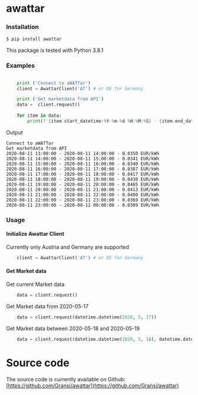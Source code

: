 # awattar



###  Installation

```sh
$ pip install awattar
```

This package is tested with Python 3.8.1 

###  Examples

```python

    print ('Connect to aWATTar')
    client = AwattarClient('AT') # or DE for Germany

    print ('Get marketdata from API')
    data =  client.request()
    
    for item in data:
        print(f'{item.start_datetime:%Y-%m-%d %H:%M:%S} - {item.end_datetime:%Y-%m-%d %H:%M:%S} - {(item.marketprice / 1000):.4f} EUR/kWh')

```

Output
```
Connect to aWATTar
Get marketdata from API
2020-08-11 13:00:00 - 2020-08-11 14:00:00 - 0.0350 EUR/kWh
2020-08-11 14:00:00 - 2020-08-11 15:00:00 - 0.0341 EUR/kWh
2020-08-11 15:00:00 - 2020-08-11 16:00:00 - 0.0340 EUR/kWh
2020-08-11 16:00:00 - 2020-08-11 17:00:00 - 0.0387 EUR/kWh
2020-08-11 17:00:00 - 2020-08-11 18:00:00 - 0.0417 EUR/kWh
2020-08-11 18:00:00 - 2020-08-11 19:00:00 - 0.0430 EUR/kWh
2020-08-11 19:00:00 - 2020-08-11 20:00:00 - 0.0465 EUR/kWh
2020-08-11 20:00:00 - 2020-08-11 21:00:00 - 0.0413 EUR/kWh
2020-08-11 21:00:00 - 2020-08-11 22:00:00 - 0.0400 EUR/kWh
2020-08-11 22:00:00 - 2020-08-11 23:00:00 - 0.0369 EUR/kWh
2020-08-11 23:00:00 - 2020-08-12 00:00:00 - 0.0309 EUR/kWh
```

###  Usage

#### Initialize Awattar Client

Currently only Austria and Germany are supported

```python
    client = AwattarClient('AT') # or DE for Germany
```

#### Get Market data

Get current Market data
```python
    data = client.request()
```

Get Market data from 2020-05-17
```python
    data = client.request(datetime.datetime(2020, 5, 17))
```

Get Market data between 2020-05-18 and 2020-05-19
```python
    data = client.request(datetime.datetime(2020, 5, 18), datetime.datetime(2020, 5, 19))
```

# Source code
The source code is currently available on Github:[https://github.com/Gransi/awattar](https://github.com/Gransi/awattar)
